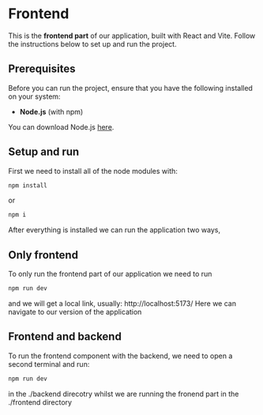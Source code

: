 # Frontend

This is the **frontend part** of our application, built with React and Vite. Follow the instructions below to set up and run the project.

## Prerequisites

Before you can run the project, ensure that you have the following installed on your system:

- **Node.js** (with npm)

You can download Node.js [here](https://nodejs.org/).

## Setup and run

First we need to install all of the node modules with:

```bash
npm install
```

or

```bash
npm i
```

After everything is installed we can run the application two ways,

## Only frontend

To only run the frontend part of our application we need to run

```bash
npm run dev
```

and we will get a local link, usually: http://localhost:5173/
Here we can navigate to our version of the application

## Frontend and backend

To run the frontend component with the backend, we need to open a second terminal and run:

```bash
npm run dev
```

in the ./backend direcotry whilst we are running the fronend part in the ./frontend directory
